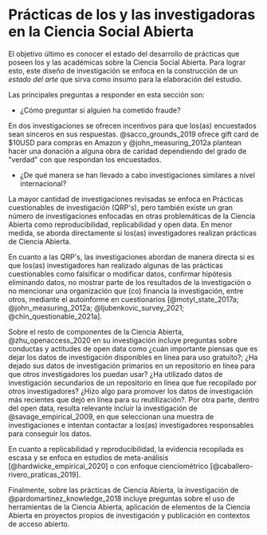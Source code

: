 # Prácticas de los y las investigadoras en la Ciencia Social Abierta

El objetivo último es conocer el estado del desarrollo de prácticas que poseen los y las académicas sobre la Ciencia Social Abierta. Para lograr esto, este diseño de investigación se enfoca en la construcción de un *estado del arte* que sirva como insumo para la elaboración del estudio. 

Las principales preguntas a responder en esta sección son:

- ¿Cómo preguntar si alguien ha cometido fraude?

En dos investigaciones se ofrecen incentivos para que los(as) encuestados sean sinceros en sus respuestas. @sacco_grounds_2019 ofrece gift card de $10USD para compras en Amazon y @john_measuring_2012a plantean hacer una donación a alguna obra de caridad dependiendo del grado de "verdad" con que respondan los encuestados.

- ¿De qué manera se han llevado a cabo investigaciones similares a nivel internacional?

La mayor cantidad de investigaciones revisadas se enfoca en Prácticas cuestionables de investigación (QRP's), pero también existe un gran número de investigaciones enfocadas en otras problemáticas de la Ciencia Abierta como reproducibilidad, replicabilidad y open data. En menor medida, se aborda directamente si los(as) investigadores realizan prácticas de Ciencia Abierta.

En cuanto a las QRP's, las investigaciones abordan de manera directa si es que los(as) investigadores han realizado algunas de las prácticas cuestionables como falsificar o modificar datos, confirmar hipótesis eliminando datos, no mostrar parte de los resultados de la investigación o no mencionar una organización que (co) financia la investigación, entre otros, mediante el autoinforme en cuestionarios [@motyl_state_2017a; @john_measuring_2012a; @ljubenkovic_survey_2021; @chin_questionable_2021a].

Sobre el resto de componentes de la Ciencia Abierta, @zhu_openaccess_2020 en su investigación incluye preguntas sobre conductas y actitudes de open data como ¿cuán importante piensas que es dejar los datos de investigación disponibles en línea para uso gratuito?; ¿Ha dejado sus datos de investigación primarios en un repositorio en línea para que otros investigadores los puedan usar? ¿Ha utilizado datos de investigación secundarios de un repositorio en línea que fue recopilado por otros investigadores? ¿Hizo algo para promover los datos de investigación más recientes que dejó en línea para su reutilización?. Por otra parte, dentro del open data, resulta relevante incluir la investigación de @savage_empirical_2009, en que seleccionan una muestra de investigaciones e intentan contactar a los(as) investigadores responsables para conseguir los datos.

En cuanto a replicabilidad y reproducibilidad, la evidencia recopilada es escasa y se enfoca en estudios de meta-análisis [@hardwicke_empirical_2020] o con enfoque cienciométrico [@caballero-rivero_praticas_2019].

Finalmente, sobre las prácticas de Ciencia Abierta, la investigación de @pardomartinez_knowledge_2018 incluye preguntas sobre el uso de herramientas de la Ciencia Abierta, aplicación de elementos de la Ciencia Abierta en proyectos propios de investigación y publicación en contextos de acceso abierto.





